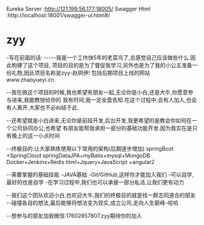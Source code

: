 Eureka Server :http://121.199.56.177:18005/
Swagger Html  :http://localhost:18001/swagger-ui.html#/
# zyy
-写在前面的话:
-----我是一个工作快5年的老菜鸟了,总感觉自己应该做些什么.因此构建了这个项目,
项目的目的是为了督促我学习,另外也是为了我的小公主准备一份礼物,因此项目名称是zyy-赵玥伊!
包括后期项目上线的网站www.zhaoyueyi.cn.

--我在做这个项目的时候,我也希望有朋友一起,无论你是小白,还是大牛,你愿意参与进来,我能教授给你的
我有时间,我一定全盘告知.在这个过程中,会有人加入,也会有人离开.大家也不必纠结于此.

--还希望就是小白进来,无论你是前段开发,后台开发,我更希望的是教会你如何在一个公司协同办公,也希望
有朋友能帮我承担一部分的基础功能开发.因为我实在是只有晚上的这一小点时间

--终极目的:让大家熟练使用以下常用的架构(后期逐步增加)
springBoot +SpringCloud
springDataJPA+myBatis+mysql+MongoDB
Docker+Jenkins+Redis
html+Jquery+JavaScript +angular2

--需要掌握的基础技能
-JAVA基础
-Git/GitHub,这样你才能加入我们
-可以自学,最好的也是自学
-在学习过程中,我们也可以承接一部分私活,让我们更有动力

--我们这个团队欢迎小白,也欢迎大牛,我们的终极目的就是找一群志同道合的朋友
--碰撞各自的想法,最后能够将想法变为现实,成立公司,走向人生巅峰-哈哈

--想参与的朋友加我微信:17602857807.zyy期待你的加入
